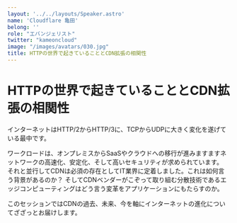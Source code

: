```yaml
---
layout: '../../layouts/Speaker.astro'
name: 'Cloudflare 亀田'
belong: ''
role: "エバンジェリスト"
twitter: "kameoncloud"
image: "/images/avatars/030.jpg"
title: HTTPの世界で起きていることとCDN拡張の相関性
---
```


# HTTPの世界で起きていることとCDN拡張の相関性

インターネットはHTTP/2からHTTP/3に、TCPからUDPに大きく変化を遂げている最中です。

ワークロードは、オンプレミスからSaaSやクラウドへの移行が進みますますネットワークの高速化、安定化、そして高いセキュリティが求められています。
それと並行してCDNは必須の存在としてIT業界に定着しました。これは如何言う背景があるのか？
そしてCDNベンダーがこぞって取り組む分散技術であるエッジコンピューティングはどう言う変革をアプリケーションにもたらすのか。

このセッションではCDNの過去、未来、今を軸にインターネットの進化についてざざっとお届けします。
